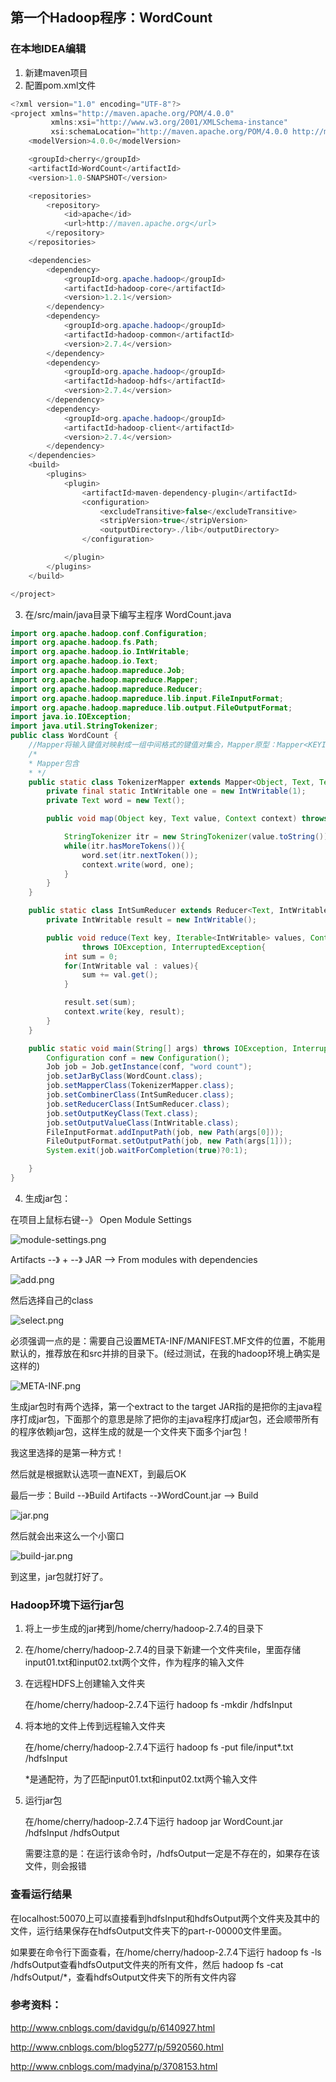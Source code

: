 ## 第一个Hadoop程序：WordCount

### 在本地IDEA编辑

1. 新建maven项目
2. 配置pom.xml文件

```java
<?xml version="1.0" encoding="UTF-8"?>
<project xmlns="http://maven.apache.org/POM/4.0.0"
         xmlns:xsi="http://www.w3.org/2001/XMLSchema-instance"
         xsi:schemaLocation="http://maven.apache.org/POM/4.0.0 http://maven.apache.org/xsd/maven-4.0.0.xsd">
    <modelVersion>4.0.0</modelVersion>

    <groupId>cherry</groupId>
    <artifactId>WordCount</artifactId>
    <version>1.0-SNAPSHOT</version>

    <repositories>
        <repository>
            <id>apache</id>
            <url>http://maven.apache.org</url>
        </repository>
    </repositories>

    <dependencies>
        <dependency>
            <groupId>org.apache.hadoop</groupId>
            <artifactId>hadoop-core</artifactId>
            <version>1.2.1</version>
        </dependency>
        <dependency>
            <groupId>org.apache.hadoop</groupId>
            <artifactId>hadoop-common</artifactId>
            <version>2.7.4</version>
        </dependency>
        <dependency>
            <groupId>org.apache.hadoop</groupId>
            <artifactId>hadoop-hdfs</artifactId>
            <version>2.7.4</version>
        </dependency>
        <dependency>
            <groupId>org.apache.hadoop</groupId>
            <artifactId>hadoop-client</artifactId>
            <version>2.7.4</version>
        </dependency>
    </dependencies>
    <build>
        <plugins>
            <plugin>
                <artifactId>maven-dependency-plugin</artifactId>
                <configuration>
                    <excludeTransitive>false</excludeTransitive>
                    <stripVersion>true</stripVersion>
                    <outputDirectory>./lib</outputDirectory>
                </configuration>

            </plugin>
        </plugins>
    </build>

</project>
```

3. 在/src/main/java目录下编写主程序 WordCount.java

```java
import org.apache.hadoop.conf.Configuration;
import org.apache.hadoop.fs.Path;
import org.apache.hadoop.io.IntWritable;
import org.apache.hadoop.io.Text;
import org.apache.hadoop.mapreduce.Job;
import org.apache.hadoop.mapreduce.Mapper;
import org.apache.hadoop.mapreduce.Reducer;
import org.apache.hadoop.mapreduce.lib.input.FileInputFormat;
import org.apache.hadoop.mapreduce.lib.output.FileOutputFormat;
import java.io.IOException;
import java.util.StringTokenizer;
public class WordCount {
    //Mapper将输入键值对映射成一组中间格式的键值对集合，Mapper原型：Mapper<KEYIN,VALUEIN,KEYOUT,VALUEOUT>
    /*
    * Mapper包含
    * */
    public static class TokenizerMapper extends Mapper<Object, Text, Text, IntWritable> {
        private final static IntWritable one = new IntWritable(1);
        private Text word = new Text();

        public void map(Object key, Text value, Context context) throws IOException, InterruptedException{

            StringTokenizer itr = new StringTokenizer(value.toString());
            while(itr.hasMoreTokens()){
                word.set(itr.nextToken());
                context.write(word, one);
            }
        }
    }

    public static class IntSumReducer extends Reducer<Text, IntWritable, Text, IntWritable>{
        private IntWritable result = new IntWritable();

        public void reduce(Text key, Iterable<IntWritable> values, Context context)
                throws IOException, InterruptedException{
            int sum = 0;
            for(IntWritable val : values){
                sum += val.get();
            }

            result.set(sum);
            context.write(key, result);
        }
    }

    public static void main(String[] args) throws IOException, InterruptedException, ClassNotFoundException{
        Configuration conf = new Configuration();
        Job job = Job.getInstance(conf, "word count");
        job.setJarByClass(WordCount.class);
        job.setMapperClass(TokenizerMapper.class);
        job.setCombinerClass(IntSumReducer.class);
        job.setReducerClass(IntSumReducer.class);
        job.setOutputKeyClass(Text.class);
        job.setOutputValueClass(IntWritable.class);
        FileInputFormat.addInputPath(job, new Path(args[0]));
        FileOutputFormat.setOutputPath(job, new Path(args[1]));
        System.exit(job.waitForCompletion(true)?0:1);

    }
}
```

4. 生成jar包：

在项目上鼠标右键--》 Open Module Settings

![module-settings.png](https://github.com/ChaoZeyi/Hadoop/blob/master/pics/module-settings.png?raw=true)

Artifacts --》 + --》 JAR --> From modules with dependencies

![add.png](https://github.com/ChaoZeyi/Hadoop/blob/master/pics/add.png?raw=true)

然后选择自己的class

![select.png](https://github.com/ChaoZeyi/Hadoop/blob/master/pics/select.png?raw=true)

必须强调一点的是：需要自己设置META-INF/MANIFEST.MF文件的位置，不能用默认的，推荐放在和src并排的目录下。(经过测试，在我的hadoop环境上确实是这样的)

![META-INF.png](https://github.com/ChaoZeyi/Hadoop/blob/master/pics/META-INF.png?raw=true)

生成jar包时有两个选择，第一个extract to the target JAR指的是把你的主java程序打成jar包，下面那个的意思是除了把你的主java程序打成jar包，还会顺带所有的程序依赖jar包，这样生成的就是一个文件夹下面多个jar包！

我这里选择的是第一种方式！

然后就是根据默认选项一直NEXT，到最后OK

最后一步：Build --》Build Artifacts --》WordCount.jar --> Build

![jar.png](https://github.com/ChaoZeyi/Hadoop/blob/master/pics/jar.png?raw=true)

然后就会出来这么一个小窗口

![build-jar.png](https://github.com/ChaoZeyi/Hadoop/blob/master/pics/build-jar.png?raw=true)

到这里，jar包就打好了。

### Hadoop环境下运行jar包

1. 将上一步生成的jar拷到/home/cherry/hadoop-2.7.4的目录下

2. 在/home/cherry/hadoop-2.7.4的目录下新建一个文件夹file，里面存储input01.txt和input02.txt两个文件，作为程序的输入文件

3. 在远程HDFS上创建输入文件夹

   在/home/cherry/hadoop-2.7.4下运行     hadoop fs -mkdir /hdfsInput

4. 将本地的文件上传到远程输入文件夹

   在/home/cherry/hadoop-2.7.4下运行     hadoop fs -put file/input*.txt  /hdfsInput

   *是通配符，为了匹配input01.txt和input02.txt两个输入文件

5. 运行jar包

   在/home/cherry/hadoop-2.7.4下运行     hadoop jar WordCount.jar /hdfsInput /hdfsOutput

   需要注意的是：在运行该命令时，/hdfsOutput一定是不存在的，如果存在该文件，则会报错

### 查看运行结果

在localhost:50070上可以直接看到hdfsInput和hdfsOutput两个文件夹及其中的文件，运行结果保存在hdfsOutput文件夹下的part-r-00000文件里面。

如果要在命令行下面查看，在/home/cherry/hadoop-2.7.4下运行     hadoop fs -ls  /hdfsOutput查看hdfsOutput文件夹的所有文件，然后 hadoop fs -cat  /hdfsOutput/*，查看hdfsOutput文件夹下的所有文件内容

### 参考资料：

http://www.cnblogs.com/davidgu/p/6140927.html

http://www.cnblogs.com/blog5277/p/5920560.html

http://www.cnblogs.com/madyina/p/3708153.html